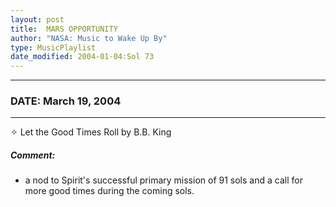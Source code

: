```yaml
---
layout: post
title:  MARS OPPORTUNITY
author: "NASA: Music to Wake Up By"
type: MusicPlaylist
date_modified: 2004-01-04:Sol 73
---
```


----
### DATE: March 19, 2004
----
✧ Let the Good Times Roll by B.B. King

##### Comment:
* a nod to Spirit's successful primary mission of 91 sols and a call for more good times during the coming sols.
